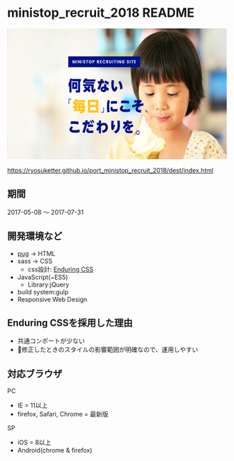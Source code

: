 # ministop_recruit_2018 README

<img src="./dest/assets/img/ogp.png" height="300">

https://ryosuketter.github.io/port_ministop_recruit_2018/dest/index.html

## 期間

2017-05-08 〜 2017-07-31

## 開発環境など

- [pug](https://pugjs.org/api/getting-started.html) -> HTML
- sass -> CSS
    - css設計: [Enduring CSS](http://ecss.io/)
- JavaScript(~ES5)
    - Library:jQuery
- build system:gulp
- Responsive Web Design

## Enduring CSSを採用した理由
- 共通コンポートが少ない
- 修正したときのスタイルの影響範囲が明確なので、運用しやすい

## 対応ブラウザ
PC
- IE = 11以上
- firefox, Safari, Chrome = 最新版

SP
- iOS = 8以上
- Android(chrome & firefox)